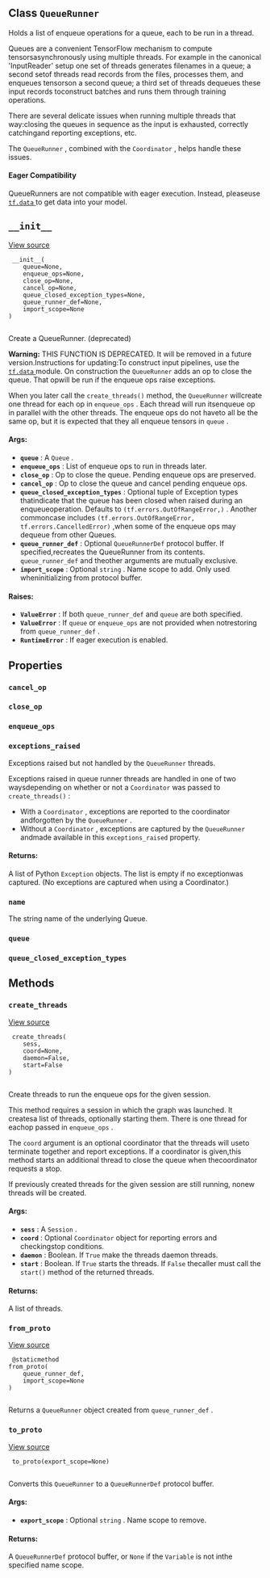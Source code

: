 

## Class  `QueueRunner` 
Holds a list of enqueue operations for a queue, each to be run in a thread.

Queues are a convenient TensorFlow mechanism to compute tensorsasynchronously using multiple threads. For example in the canonical 'InputReader' setup one set of threads generates filenames in a queue; a second setof threads read records from the files, processes them, and enqueues tensorson a second queue; a third set of threads dequeues these input records toconstruct batches and runs them through training operations.

There are several delicate issues when running multiple threads that way:closing the queues in sequence as the input is exhausted, correctly catchingand reporting exceptions, etc.

The  `QueueRunner` , combined with the  `Coordinator` , helps handle these issues.

#### Eager Compatibility
QueueRunners are not compatible with eager execution. Instead, pleaseuse [ `tf.data` ](https://tensorflow.google.cn/api_docs/python/tf/data) to get data into your model.

##  `__init__` 
[View source](https://github.com/tensorflow/tensorflow/blob/r2.0/tensorflow/python/training/queue_runner_impl.py#L60-L118)

```
 __init__(
    queue=None,
    enqueue_ops=None,
    close_op=None,
    cancel_op=None,
    queue_closed_exception_types=None,
    queue_runner_def=None,
    import_scope=None
)
 
```

Create a QueueRunner. (deprecated)


**Warning:**  THIS FUNCTION IS DEPRECATED. It will be removed in a future version.Instructions for updating:To construct input pipelines, use the [ `tf.data` ](https://tensorflow.google.cn/api_docs/python/tf/data) module.
On construction the  `QueueRunner`  adds an op to close the queue.  That opwill be run if the enqueue ops raise exceptions.

When you later call the  `create_threads()`  method, the  `QueueRunner`  willcreate one thread for each op in  `enqueue_ops` .  Each thread will run itsenqueue op in parallel with the other threads.  The enqueue ops do not haveto all be the same op, but it is expected that they all enqueue tensors in `queue` .

#### Args:
- **`queue`** : A  `Queue` .
- **`enqueue_ops`** : List of enqueue ops to run in threads later.
- **`close_op`** : Op to close the queue. Pending enqueue ops are preserved.
- **`cancel_op`** : Op to close the queue and cancel pending enqueue ops.
- **`queue_closed_exception_types`** : Optional tuple of Exception types thatindicate that the queue has been closed when raised during an enqueueoperation.  Defaults to  `(tf.errors.OutOfRangeError,)` .  Another commoncase includes  `(tf.errors.OutOfRangeError, tf.errors.CancelledError)` ,when some of the enqueue ops may dequeue from other Queues.
- **`queue_runner_def`** : Optional  `QueueRunnerDef`  protocol buffer. If specified,recreates the QueueRunner from its contents.  `queue_runner_def`  and theother arguments are mutually exclusive.
- **`import_scope`** : Optional  `string` . Name scope to add. Only used wheninitializing from protocol buffer.


#### Raises:
- **`ValueError`** : If both  `queue_runner_def`  and  `queue`  are both specified.
- **`ValueError`** : If  `queue`  or  `enqueue_ops`  are not provided when notrestoring from  `queue_runner_def` .
- **`RuntimeError`** : If eager execution is enabled.


## Properties


###  `cancel_op` 


###  `close_op` 


###  `enqueue_ops` 


###  `exceptions_raised` 
Exceptions raised but not handled by the  `QueueRunner`  threads.

Exceptions raised in queue runner threads are handled in one of two waysdepending on whether or not a  `Coordinator`  was passed to `create_threads()` :

- With a  `Coordinator` , exceptions are reported to the coordinator andforgotten by the  `QueueRunner` .
- Without a  `Coordinator` , exceptions are captured by the  `QueueRunner`  andmade available in this  `exceptions_raised`  property.


#### Returns:
A list of Python  `Exception`  objects.  The list is empty if no exceptionwas captured.  (No exceptions are captured when using a Coordinator.)

###  `name` 
The string name of the underlying Queue.

###  `queue` 


###  `queue_closed_exception_types` 


## Methods


###  `create_threads` 
[View source](https://github.com/tensorflow/tensorflow/blob/r2.0/tensorflow/python/training/queue_runner_impl.py#L301-L356)

```
 create_threads(
    sess,
    coord=None,
    daemon=False,
    start=False
)
 
```

Create threads to run the enqueue ops for the given session.

This method requires a session in which the graph was launched.  It createsa list of threads, optionally starting them.  There is one thread for eachop passed in  `enqueue_ops` .

The  `coord`  argument is an optional coordinator that the threads will useto terminate together and report exceptions.  If a coordinator is given,this method starts an additional thread to close the queue when thecoordinator requests a stop.

If previously created threads for the given session are still running, nonew threads will be created.

#### Args:
- **`sess`** : A  `Session` .
- **`coord`** : Optional  `Coordinator`  object for reporting errors and checkingstop conditions.
- **`daemon`** : Boolean.  If  `True`  make the threads daemon threads.
- **`start`** : Boolean.  If  `True`  starts the threads.  If  `False`  thecaller must call the  `start()`  method of the returned threads.


#### Returns:
A list of threads.

###  `from_proto` 
[View source](https://github.com/tensorflow/tensorflow/blob/r2.0/tensorflow/python/training/queue_runner_impl.py#L387-L391)

```
 @staticmethod
from_proto(
    queue_runner_def,
    import_scope=None
)
 
```

Returns a  `QueueRunner`  object created from  `queue_runner_def` .

###  `to_proto` 
[View source](https://github.com/tensorflow/tensorflow/blob/r2.0/tensorflow/python/training/queue_runner_impl.py#L358-L385)

```
 to_proto(export_scope=None)
 
```

Converts this  `QueueRunner`  to a  `QueueRunnerDef`  protocol buffer.

#### Args:
- **`export_scope`** : Optional  `string` . Name scope to remove.


#### Returns:
A  `QueueRunnerDef`  protocol buffer, or  `None`  if the  `Variable`  is not inthe specified name scope.

